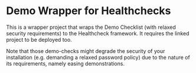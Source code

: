 # Demo Wrapper for Healthchecks

This is a wrapper project that wraps the Demo Checklist (with relaxed security requirements) to the Healthcheck framework. It requires the linked project to be deployed too.

Note that those demo-checks might degrade the security of your installation (e.g. demanding a relaxed password policy) due to the nature of its requirements, namely easing demonstrations.
